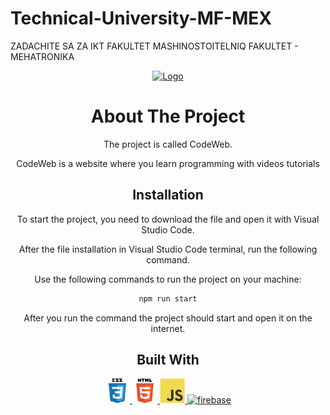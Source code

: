 # Technical-University-MF-MEX

ZADACHITE SA ZA IKT FAKULTET MASHINOSTOITELNIQ FAKULTET - MEHATRONIKA


<div align="center">
  <a href="https://github.com/m1nchaka/zWebsite-JS">
    <img src="assets/image/logoReadme.png" alt="Logo" width="80" height="80">
  </a>


# About The Project

The project is called CodeWeb.

CodeWeb is a website where you learn programming with videos tutorials 

## Installation
To start the project, you need to download the file and open it with Visual Studio Code.

After the file installation in Visual Studio Code terminal, run the following command.

Use the following commands to run the project on your machine:

```bash
npm run start
```

After you run the command the project should start and open it on the internet.

## Built With

<p align="center"> <a href="https://www.w3schools.com/css/" target="_blank" rel="noreferrer"> <img src="https://raw.githubusercontent.com/devicons/devicon/master/icons/css3/css3-original-wordmark.svg" alt="css3" width="40" height="40"/> </a>
  <a href="https://www.w3schools.com/html/" target="_blank" rel="noreferrer"> <img src="https://raw.githubusercontent.com/devicons/devicon/master/icons/html5/html5-original-wordmark.svg" alt="html5" width="40" height="40"/> </a> 
  <a href="https://developer.mozilla.org/en-US/docs/Web/JavaScript" target="_blank" rel="noreferrer"> <img src="https://raw.githubusercontent.com/devicons/devicon/master/icons/javascript/javascript-original.svg" alt="javascript" width="40" height="40"/> </a> 
  <a href="https://firebase.google.com/" target="_blank" rel="noreferrer"> <img src="https://www.vectorlogo.zone/logos/firebase/firebase-icon.svg" alt="firebase" width="40" height="40"/> </a> 
</p>
